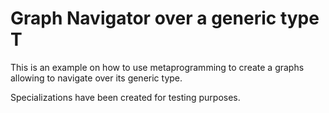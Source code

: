# Graph Navigator over a generic type T

This is an example on how to use metaprogramming to create a graphs allowing to navigate over its generic type.

Specializations have been created for testing purposes.
